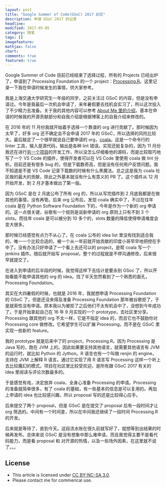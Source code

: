 ```yaml
---
layout: post
title: "Google Summer of Code(GSoC) 2017 纪实"
description: 申请 GSoC 2017 的记录
headline:
modified: 2017-05-05
category: 随笔
tags: []
imagefeature:
mathjax: false
chart:
comments: true
featured: true
---
```


Google Summer of Code 目前已经结束了选择过程，所有的 Projects 已经出炉了，申请到了 Processing Foundation 的一个 project：[Processing.R](https://summerofcode.withgoogle.com/projects/#5637695066865664)。这里记录一下我在申请时候发生的事情，供大家参考。

我是上海交通大学研究生一年级的同学，之前关注过 GSoC 的内容，但是没有申请过。今年是我最后一次机会申请了，来年暑假要去找机会实习了，所以这次投入了不少精力去准备。关于我的其他内容可以参考 [About Me 里的介绍](http://gaocegege.com/Blog/about/)，基本在申请的时候我的开源贡献部分和自我介绍是根据博客上的自我介绍来修改的。

在 2016 年的 11 月份我就开始着手选择一个靠谱的 org 进行贡献了。那时候因为太早了，好多 org 还不确定会不会申请 2017 年的 GSoC，所以选择的风险比较大。最后敲定了一个很早就说自己要申请的 org，[coala](https://summerofcode.withgoogle.com/organizations/6598177990901760/)。这是一个命令行的 linter 工具，输入是源代码，输出是各种 lint 错误。实现还挺复杂的，因为 11 月份我还在进行[另一个项目](https://github.com/caicloud/cyclone)的开发工作，所以没怎么仔细看他的源码，而是比较取巧地写了一个 VS Code 的插件，使得开发者可以在 VS Code 里使用 coala 做 lint 分析。目前还是有很多 bug 的，但是下载数奇高，但是没有任何用户反馈问题。我不知道是不是 VS Code 记录下载数的时候有什么黑魔法。总之这是我为 coala 社区做的最大的贡献，除此之外基本就没有什么有意义的 PR 了。这个插件从 12 月开始开发，到 2 月才基本做出了第一版。

因为 GSoC 是在 2 月底公布了所有 org 的，所以从写完插件到 2 月底我都是在做其他的事情，没有再管。后来 org 公布后，发现 coala 确实中了，不过在往年 coala 是在 Python Software Foundation 下的，今年是作为一个新的 org 申请的。这一点很关键，谷歌有一个规则是说新申请的 org 原则上只有不到 3 个 slots。而往年 coala 是可以被分到 10 多个的，slots 数量的降低使得申请难度会变大很多。

那时候已经感觉有点力不从心了，在 coala 公布的 idea list 里没有找到适合我的，唯一一个比较合适的，被一个从一年前就开始贡献的印度小哥早早地把控在手中了。没有办法只好申请了一个看上去还可以的 project，是帮 coala 写一个 jenkins 插件。随后就开始写 proposal，整个的过程就是不停沟通修改，后来很早就提交了。

在进入到申请的后半段的时候，我觉得这样下去估计是要永别 GSoc 了，所以开始看能不能申请其他的 org 的 idea。找了半天忽然看到了一个熟悉的面孔，Processing Foundation。

其实在大四暑假的时候，也就是 2016 年，我就想申请 Processing Foundation 的 GSoC 了。但是还没来得及准备 Processing Foundation 那年被谷歌拒了，于是就索性没有申请。原本我以为被拒了之后他们不太有机会中了，没想到今年成功了。于是开始拿起自己在 16 年 9 月实现的一个 prototype，去社区里分享。Processing 跟其他的 org 不太一样，它是不指定 idea 的，而且它也不鼓励你对 Processing core 做修改。它希望学生可以扩展 Processing，而不是在 GSoC 里实现一些新的 feature。

我的 prototype 就是后来中了的 project，Processing.R。因为 Processing 是 Java 写的，跑在 JVM 上的。因此如果要支持其他语言，就需要其他语言有 JVM 的运行时，就比如 Python 的 Jython。R 语言也有一个叫做 renjin 的 engine，支持在 JVM 上解释 R 语言。通过它实现了用 R 语言写 Processing 这样一个听上去比较魔幻的模式。项目在社区里比较受欢迎，是所有跟 GSoC 2017 有关的 idea 里阅读与评论次数最多的。

于是感觉有戏，决定放弃 coala，全身心准备 Processing 的申请。Processing 的准备就简单很多，有了 coala 的基础，有一些基本的信息是可以复用的。再加上申请的 idea 也比较感兴趣，所以 proposal 写的还是比较得心应手。

后来提交了两个 proposal，但是 GSoC 是在提交了 proposal 后有一段时间才让 org 筛选的。中间有一个时间差，所以在中间我还继续了一段时间 Processing.R 的开发。

后来就是等待了，直到今天。这段流水账在很久前就写好了，就想等到出结果的时候再发布。总体来说 GSoC 是没有想象中那么难申请，而且我觉得主要不是看代码能力，而是看 proposal 和 对开源的热情，以及一些场外因素，在这里就不说了。。。

## License

- This article is licensed under [CC BY-NC-SA 3.0](https://creativecommons.org/licenses/by-nc-sa/3.0/).
- Please contact me for commerical use.
